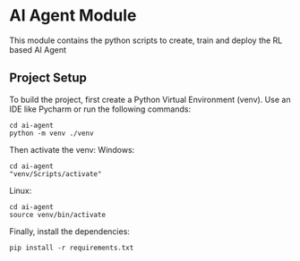# AI Agent Module

This module contains the python scripts to create, train and deploy the RL based AI Agent

## Project Setup

To build the project, first create a Python Virtual Environment (venv). Use an IDE like Pycharm or run the following commands:
```
cd ai-agent
python -m venv ./venv
```

Then activate the venv:
Windows:
```
cd ai-agent
"venv/Scripts/activate"
```

Linux:
```
cd ai-agent
source venv/bin/activate
```

Finally, install the dependencies:
```
pip install -r requirements.txt
```

